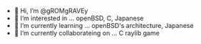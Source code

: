 - 👋 Hi, I’m @gROMgRAVEy
- 👀 I’m interested in ... openBSD, C, Japanese
- 🌱 I’m currently learning ... openBSD's architecture, Japanese
- 💞️ I’m currently collaborateing on ... C raylib game
<!---
gROMgRAVEy/gROMgRAVEy is a ✨ special ✨ repository because its `README.md` (this file) appears on your GitHub profile.
You can click the Preview link to take a look at your changes.
--->
